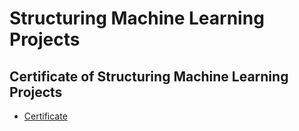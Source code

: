 # Structuring Machine Learning Projects
## Certificate of Structuring Machine Learning Projects
* [Certificate](https://www.coursera.org/account/accomplishments/verify/B9RVQ3BBZ4V9)
